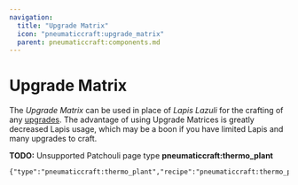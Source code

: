 ```yaml
---
navigation:
  title: "Upgrade Matrix"
  icon: "pneumaticcraft:upgrade_matrix"
  parent: pneumaticcraft:components.md
---
```


# Upgrade Matrix

The *Upgrade Matrix* can be used in place of *Lapis Lazuli* for the crafting of any [upgrades](../upgrades.md). The advantage of using Upgrade Matrices is greatly decreased Lapis usage, which may be a boon if you have limited Lapis and many upgrades to craft.

**TODO:** Unsupported Patchouli page type **pneumaticcraft:thermo_plant**

```
{"type":"pneumaticcraft:thermo_plant","recipe":"pneumaticcraft:thermo_plant/upgrade_matrix"}
```

